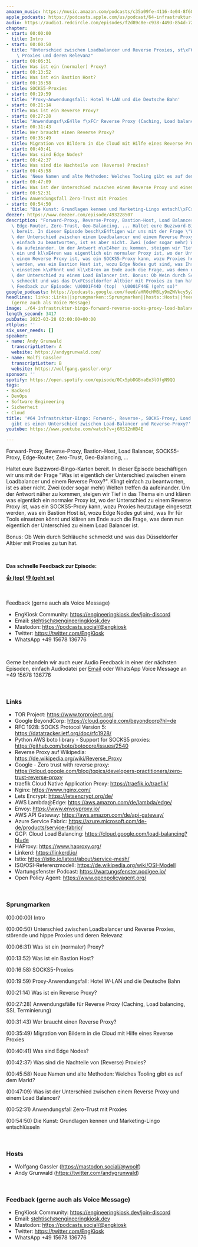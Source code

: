```yaml
---
amazon_music: https://music.amazon.com/podcasts/c35a09fe-4116-4e04-8f68-77d61b112e46/episodes/1a8f2a0b-f6fc-4581-8e8a-2148be86affa/engineering-kiosk-64-infrastruktur-bingo-forward--reverse--socks-proxy-load-balancing-und-gibt-es-einen-unterschied-zwischen-load-balancer-und-reverse-proxy
apple_podcasts: https://podcasts.apple.com/us/podcast/64-infrastruktur-bingo-forward-reverse-socks-proxy/id1603082924?i=1000606217974&uo=4
audio: https://audio1.redcircle.com/episodes/f2d89c8e-c938-4493-854d-72630d4f0d2d/stream.mp3
chapter:
- start: 00:00:00
  title: Intro
- start: 00:00:50
  title: "Unterschied zwischen Loadbalancer und Reverse Proxies, st\xF6rende und hippe\
    \ Proxies und deren Relevanz"
- start: 00:06:31
  title: Was ist ein (normaler) Proxy?
- start: 00:13:52
  title: Was ist ein Bastion Host?
- start: 00:16:58
  title: SOCKS5-Proxies
- start: 00:19:59
  title: 'Proxy-Anwendungsfall: Hotel W-LAN und die Deutsche Bahn'
- start: 00:21:14
  title: Was ist ein Reverse Proxy?
- start: 00:27:28
  title: "Anwendungsf\xE4lle f\xFCr Reverse Proxy (Caching, Load balancing, SSL Terminierung)"
- start: 00:31:43
  title: Wer braucht einen Reverse Proxy?
- start: 00:35:49
  title: Migration von Bildern in die Cloud mit Hilfe eines Reverse Proxies
- start: 00:40:41
  title: Was sind Edge Nodes?
- start: 00:42:37
  title: Was sind die Nachteile von (Reverse) Proxies?
- start: 00:45:58
  title: 'Neue Namen und alte Methoden: Welches Tooling gibt es auf dem Markt?'
- start: 00:47:09
  title: Was ist der Unterschied zwischen einem Reverse Proxy und einem Load Balancer?
- start: 00:52:31
  title: Anwendungsfall Zero-Trust mit Proxies
- start: 00:54:50
  title: "Die Kunst: Grundlagen kennen und Marketing-Lingo entschl\xFCsseln"
deezer: https://www.deezer.com/episode/493228507
description: "Forward-Proxy, Reverse-Proxy, Bastion-Host, Load Balancer, SOCKS5-Proxy,\
  \ Edge-Router, Zero-Trust, Geo-Balancing, ... Haltet eure Buzzword-Bingo-Karten\
  \ bereit. In dieser Episode besch\xE4ftigen wir uns mit der Frage \"Was ist eigentlich\
  \ der Unterschied zwischen einem Loadbalancer und einem Reverse Proxy?\". Klingt\
  \ einfach zu beantworten, ist es aber nicht. Zwei (oder sogar mehr) Welten treffen\
  \ da aufeinander. Um der Antwort n\xE4her zu kommen, steigen wir Tief in das Thema\
  \ ein und kl\xE4ren was eigentlich ein normaler Proxy ist, wo der Unterschied zu\
  \ einem Reverse Proxy ist, was ein SOCKS5-Proxy kann, wozu Proxies heutzutage eingesetzt\
  \ werden, was ein Bastion Host ist, wozu Edge Nodes gut sind, was Ihr f\xFCr Tools\
  \ einsetzen k\xF6nnt und kl\xE4ren am Ende auch die Frage, was denn nun eigentlich\
  \ der Unterschied zu einem Load Balancer ist. Bonus: Ob Wein durch Schl\xE4uche\
  \ schmeckt und was das D\xFCsseldorfer Altbier mit Proxies zu tun hat.  Das schnelle\
  \ Feedback zur Episode: \U0001F44D (top)  \U0001F44E (geht so)"
google_podcasts: https://podcasts.google.com/feed/aHR0cHM6Ly9mZWVkcy5yZWRjaXJjbGUuY29tLzBlY2ZkZmQ3LWZkYTEtNGMzZC05NTE1LTQ3NjcyN2Y5ZGY1ZQ/episode/NmM3Yzg4ZTktMWIyYi00ZDQwLTkxNTktN2Q0ZjE3MGY3MzIw?sa=X&ved=2ahUKEwidtN6t4P39AhU6vWoFHaxxDj8QkfYCegQIARAF
headlines: links::Links||sprungmarken::Sprungmarken||hosts::Hosts||feedback-gerne-auch-als-voice-message::Feedback
  (gerne auch als Voice Message)
image: ./64-infrastruktur-bingo-forward-reverse-socks-proxy-load-balancing-und-gibt-es-einen-unterschied-zwischen-load-balancer-und-reverse-proxy.jpg
length_second: 3417
pubDate: 2023-03-28 03:00:00+00:00
rtlplus: ''
six_user_needs: []
speaker:
- name: Andy Grunwald
  transcriptLetter: A
  website: https://andygrunwald.com/
- name: Wolfi Gassler
  transcriptLetter: B
  website: https://wolfgang.gassler.org/
sponsor: ''
spotify: https://open.spotify.com/episode/0Cx5pbDGBnaEe3lOfgN9QQ
tags:
- Backend
- DevOps
- Software Engineering
- Sicherheit
- Cloud
title: '#64 Infrastruktur-Bingo: Forward-, Reverse-, SOCKS-Proxy, Load Balancing und
  gibt es einen Unterschied zwischen Load-Balancer und Reverse-Proxy?'
youtube: https://www.youtube.com/watch?v=j6R512nHB4E

---
```

<p>Forward-Proxy, Reverse-Proxy, Bastion-Host, Load Balancer, SOCKS5-Proxy, Edge-Router, Zero-Trust, Geo-Balancing, ...</p><p>Haltet eure Buzzword-Bingo-Karten bereit. In dieser Episode beschäftigen wir uns mit der Frage &#34;Was ist eigentlich der Unterschied zwischen einem Loadbalancer und einem Reverse Proxy?&#34;. Klingt einfach zu beantworten, ist es aber nicht. Zwei (oder sogar mehr) Welten treffen da aufeinander. Um der Antwort näher zu kommen, steigen wir Tief in das Thema ein und klären was eigentlich ein normaler Proxy ist, wo der Unterschied zu einem Reverse Proxy ist, was ein SOCKS5-Proxy kann, wozu Proxies heutzutage eingesetzt werden, was ein Bastion Host ist, wozu Edge Nodes gut sind, was Ihr für Tools einsetzen könnt und klären am Ende auch die Frage, was denn nun eigentlich der Unterschied zu einem Load Balancer ist.</p><p>Bonus: Ob Wein durch Schläuche schmeckt und was das Düsseldorfer Altbier mit Proxies zu tun hat.</p><p><br></p><p><strong>Das schnelle Feedback zur Episode:</strong></p><p><a href="https://api.openpodcast.dev/feedback/64/upvote" rel="nofollow"><strong>👍 (top)</strong></a><strong>  </strong><a href="https://api.openpodcast.dev/feedback/64/downvote" rel="nofollow"><strong>👎 (geht so)</strong></a></p><p><br></p><p>Feedback (gerne auch als Voice Message)</p><ul><li>EngKiosk Community: <a href="https://engineeringkiosk.dev/join-discord">https://engineeringkiosk.dev/join-discord</a> </li><li>Email: <a href="mailto:stehtisch@engineeringkiosk.dev" rel="nofollow">stehtisch@engineeringkiosk.dev</a></li><li>Mastodon: <a href="https://podcasts.social/@engkiosk" rel="nofollow">https://podcasts.social/@engkiosk</a></li><li>Twitter: <a href="https://twitter.com/EngKiosk" rel="nofollow">https://twitter.com/EngKiosk</a></li><li>WhatsApp +49 15678 136776</li></ul><p><br></p><p>Gerne behandeln wir auch euer Audio Feedback in einer der nächsten Episoden, einfach Audiodatei per <a href="https://engineeringkiosk.dev/kontakt/">Email</a> oder WhatsApp Voice Message an +49 15678 136776</p><p><br></p><h3 id="links">Links</h3><ul><li>TOR Project: <a href="https://www.torproject.org/" rel="nofollow">https://www.torproject.org/</a></li><li>Google BeyondCorp: <a href="https://cloud.google.com/beyondcorp?hl=de" rel="nofollow">https://cloud.google.com/beyondcorp?hl=de</a></li><li>RFC 1928: SOCKS Protocol Version 5: <a href="https://datatracker.ietf.org/doc/rfc1928/" rel="nofollow">https://datatracker.ietf.org/doc/rfc1928/</a></li><li>Python AWS boto library - Support for SOCKS5 proxies: <a href="https://github.com/boto/botocore/issues/2540" rel="nofollow">https://github.com/boto/botocore/issues/2540</a></li><li>Reverse Proxy auf Wikipedia: <a href="https://de.wikipedia.org/wiki/Reverse_Proxy" rel="nofollow">https://de.wikipedia.org/wiki/Reverse_Proxy</a></li><li>Google - Zero trust with reverse proxy: <a href="https://cloud.google.com/blog/topics/developers-practitioners/zero-trust-reverse-proxy" rel="nofollow">https://cloud.google.com/blog/topics/developers-practitioners/zero-trust-reverse-proxy</a></li><li>traefik Cloud Native Application Proxy: <a href="https://traefik.io/traefik/" rel="nofollow">https://traefik.io/traefik/</a></li><li>Nginx: <a href="https://www.nginx.com/" rel="nofollow">https://www.nginx.com/</a></li><li>Lets Encrypt: <a href="https://letsencrypt.org/de/" rel="nofollow">https://letsencrypt.org/de/</a></li><li>AWS Lambda@Edge: <a href="https://aws.amazon.com/de/lambda/edge/" rel="nofollow">https://aws.amazon.com/de/lambda/edge/</a></li><li>Envoy: <a href="https://www.envoyproxy.io/" rel="nofollow">https://www.envoyproxy.io/</a></li><li>AWS API Gateway: <a href="https://aws.amazon.com/de/api-gateway/" rel="nofollow">https://aws.amazon.com/de/api-gateway/</a></li><li>Azure Service Fabric: <a href="https://azure.microsoft.com/de-de/products/service-fabric/" rel="nofollow">https://azure.microsoft.com/de-de/products/service-fabric/</a></li><li>GCP: Cloud Load Balancing: <a href="https://cloud.google.com/load-balancing?hl=de" rel="nofollow">https://cloud.google.com/load-balancing?hl=de</a></li><li>HAProxy: <a href="https://www.haproxy.org/" rel="nofollow">https://www.haproxy.org/</a></li><li>Linkerd: <a href="https://linkerd.io/" rel="nofollow">https://linkerd.io/</a></li><li>Istio: <a href="https://istio.io/latest/about/service-mesh/" rel="nofollow">https://istio.io/latest/about/service-mesh/</a></li><li>ISO/OSI-Referenzmodell: <a href="https://de.wikipedia.org/wiki/OSI-Modell" rel="nofollow">https://de.wikipedia.org/wiki/OSI-Modell</a></li><li>Wartungsfenster Podcast: <a href="https://wartungsfenster.podigee.io/" rel="nofollow">https://wartungsfenster.podigee.io/</a></li><li>Open Policy Agent: <a href="https://www.openpolicyagent.org/" rel="nofollow">https://www.openpolicyagent.org/</a></li></ul><p><br></p><h3 id="sprungmarken">Sprungmarken</h3><p>(00:00:00) Intro</p><p>(00:00:50) Unterschied zwischen Loadbalancer und Reverse Proxies, störende und hippe Proxies und deren Relevanz</p><p>(00:06:31) Was ist ein (normaler) Proxy?</p><p>(00:13:52) Was ist ein Bastion Host?</p><p>(00:16:58) SOCKS5-Proxies</p><p>(00:19:59) Proxy-Anwendungsfall: Hotel W-LAN und die Deutsche Bahn</p><p>(00:21:14) Was ist ein Reverse Proxy?</p><p>(00:27:28) Anwendungsfälle für Reverse Proxy (Caching, Load balancing, SSL Terminierung)</p><p>(00:31:43) Wer braucht einen Reverse Proxy?</p><p>(00:35:49) Migration von Bildern in die Cloud mit Hilfe eines Reverse Proxies</p><p>(00:40:41) Was sind Edge Nodes?</p><p>(00:42:37) Was sind die Nachteile von (Reverse) Proxies?</p><p>(00:45:58) Neue Namen und alte Methoden: Welches Tooling gibt es auf dem Markt?</p><p>(00:47:09) Was ist der Unterschied zwischen einem Reverse Proxy und einem Load Balancer?</p><p>(00:52:31) Anwendungsfall Zero-Trust mit Proxies</p><p>(00:54:50) Die Kunst: Grundlagen kennen und Marketing-Lingo entschlüsseln</p><p><br></p><h3 id="hosts">Hosts</h3><ul><li>Wolfgang Gassler (<a href="https://mastodon.social/@woolf" rel="nofollow">https://mastodon.social/@woolf</a>)</li><li>Andy Grunwald (<a href="https://twitter.com/andygrunwald" rel="nofollow">https://twitter.com/andygrunwald</a>)</li></ul><p><br></p><h3 id="feedback-gerne-auch-als-voice-message">Feedback (gerne auch als Voice Message)</h3><ul><li>EngKiosk Community: <a href="https://engineeringkiosk.dev/join-discord">https://engineeringkiosk.dev/join-discord</a> </li><li>Email: <a href="mailto:stehtisch@engineeringkiosk.dev" rel="nofollow">stehtisch@engineeringkiosk.dev</a></li><li>Mastodon: <a href="https://podcasts.social/@engkiosk" rel="nofollow">https://podcasts.social/@engkiosk</a></li><li>Twitter: <a href="https://twitter.com/EngKiosk" rel="nofollow">https://twitter.com/EngKiosk</a></li><li>WhatsApp +49 15678 136776</li></ul>